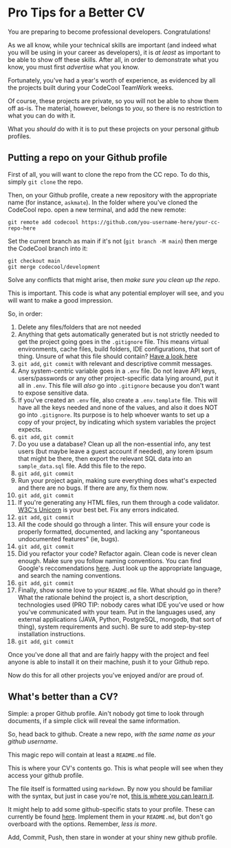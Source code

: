 # Pro Tips for a Better CV
 
You are preparing to become professional developers. Congratulations!
 
As we all know, while your technical skills are important (and indeed what you will be using in your career as developers), it is *at least* as important to be able to show off these skills. After all, in order to demonstrate what you know, you must first *advertise* what you know.
 
Fortunately, you've had a year's worth of experience, as evidenced by all the projects built during your CodeCool TeamWork weeks.
 
Of course, these projects are private, so you will not be able to show them off as-is. The material, however, belongs to *you*, so there is no restriction to what you can do with it.
 
What you *should* do with it is to put these projects on your personal github profiles.
 
## Putting a repo on your Github profile
 
First of all, you will want to clone the repo from the CC repo. To do this, simply `git clone` the repo.
 
Then, on your Github profile, create a new repository with the appropriate name (for instance, `askmate`). In the folder where you've cloned the CodeCool repo. open a new terminal, and add the new remote:
 
```shell
git remote add codecool https://github.com/you-username-here/your-cc-repo-here
```
 
Set the current branch as main if it's not (`git branch -M main`) then merge the CodeCool branch into it:
 
```shell
git checkout main
git merge codecool/development
```
 
Solve any conflicts that might arise, then *make sure you clean up the repo*.
 
This is important. This code is what any potential employer will see, and you will want to make a good impression.
 
So, in order:
 
1. Delete any files/folders that are not needed
2. Anything that gets automatically generated but is not strictly needed to get the project going goes in the `.gitignore` file. This means virtual environments, cache files, build folders, IDE configurations, that sort of thing. Unsure of what this file should contain? [Have a look here](https://github.com/github/gitignore)
3. `git add`, `git commit` with relevant and descriptive commit messages.
4. Any system-centric variable goes in a `.env` file. Do not leave API keys, users/passwords or any other project-specific data lying around, put it all in `.env`. This file will *also* go into `.gitignore` because you don't want to expose sensitive data.
5. If you've created an `.env` file, also create a `.env.template` file. This will have all the keys needed and none of the values, and also it does NOT go into `.gitignore`. Its purpose is to help whoever wants to set up a copy of your project, by indicating which system variables the project expects.
6. `git add`, `git commit`
7. Do you use a database? Clean up all the non-essential info, any test users (but maybe leave a guest account if needed), any lorem ipsum that might be there, then export the relevant SQL data into an `sample_data.sql` file. Add this file to the repo.
8. `git add`, `git commit`
9. Run your project again, making sure everything does what's expected and there are no bugs. If there are any, fix them now.
10. `git add`, `git commit`
11. If you're generating any HTML files, run them through a code validator. [W3C's Unicorn](https://validator.w3.org/unicorn/#validate-by-input+task_conformance) is your best bet. Fix any errors indicated.
12. `git add`, `git commit`
13. All the code should go through a linter. This will ensure your code is properly formatted, documented, and lacking any "spontaneous undocumented features" (ie, bugs).
14. `git add`, `git commit`
15. Did you refactor your code? Refactor again. Clean code is never clean enough. Make sure you follow naming conventions. You can find Google's reccomendations [here](https://google.github.io/styleguide/). Just look up the appropriate language, and search the naming conventions.
16. `git add`, `git commit`
17. Finally, show some love to your `README.md` file. What should go in there? What the rationale behind the project is, a short description, technologies used (PRO TIP: nobody cares what IDE you've used or how you've communicated with your team. Put in the languages used, any external applications (JAVA, Python, PostgreSQL, mongodb, that sort of thing), system requirements and such). Be sure to add step-by-step installation instructions.
18. `git add`, `git commit`
 
Once you've done all that and are fairly happy with the project and feel anyone is able to install it on their machine, push it to your Github repo.
 
Now do this for all other projects you've enjoyed and/or are proud of.
 
## What's better than a CV?
 
Simple: a proper Github profile. Ain't nobody got time to look through documents, if a simple click will reveal the same information.
 
So, head back to github. Create a new repo, *with the same name as your github username*.
 
This magic repo will contain at least a `README.md` file.
 
This is where your CV's contents go. This is what people will see when they access your github profile.
 
The file itself is formatted using `markdown`. By now you should be familiar with the syntax, but just in case you're not, [this is where you can learn it](https://www.markdownguide.org/getting-started/).
 
It might help to add some github-specific stats to your profile. These can currently be found [here](https://github.com/anuraghazra/github-readme-stats). Implement them in your `README.md`, but don't go overboard with the options. Remember, *less is more*.
 
Add, Commit, Push, then stare in wonder at your shiny new github profile.

